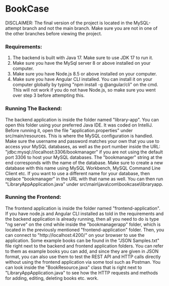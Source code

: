 # BookCase

DISCLAIMER: The final version of the project is located in the MySQL-attempt branch and not the main branch. Make sure you are not in one of the other branches before viewing the project.

### Requirements:
1. The backend is built with Java 17. Make sure to use JDK 17 to run it.
2. Make sure you have the MySql server 8 or above installed on your computer.
3. Make sure you have Node.js 8.5 or above installed on your computer.
4. Make sure you have Angular CLI installed. You can install it on your computer globally by typing "npm install -g @angular/cli" on the cmd. This will not work if you do not have Node.js, so make sure you went over step 3 before attempting this.

### Running The Backend:
The backend application is inside the folder named "library-app". You can open this folder using your preferred Java IDE. It was coded on IntelliJ. Before running it, open the file "application.properties" under src/main/resources. This is where the MySQL configuration is handled. Make sure the username and password matches your own that you use to access your MySQL databases, as well as the port number inside the URL: "jdbc:mysql://localhost:3306/bookmanager" if you are not using the default port 3306 to host your MySQL databases. The "bookmanager" string at the end corresponds with the name of the database. Make sure to create a new database with this name using MySQL Workbench, MySQL Command Line Client etc. If you want to use a different name for your database, then replace "bookmanager" in the URL with that name as well. You can then run "LibraryAppApplication.java" under src\main\java\com\bookcase\libraryapp.

### Running the Frontend:
The frontend application is inside the folder named "frontend-application". If you have node.js and Angular CLI installed as told in the requirements and the backend application is already running, then all you need to do is type "ng serve" on the cmd while inside the "bookmanagerapp" folder, which is located in the previously mentioned "frontend-application" folder. Then, you can connect to "http://localhost:4200/" on your browser to use the application. Some example books can be found in the "JSON Samples.txt" file right next to the backend and frontend application folders. You can refer to them as example books you can add, and since they are given in JSON format, you can also use them to test the REST API and HTTP calls directly without using the frontend application via some tool such as Postman. You can look inside the "BookResource.java" class that is right next to "LibraryAppApplication.java" to see how the HTTP requests and methods for adding, editing, deleting books etc. work.
